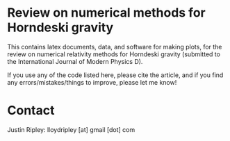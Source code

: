 # Review on numerical methods for Horndeski gravity #

This contains latex documents, data, and software for making plots, 
for the review on numerical relativity methods for Horndeski gravity
(submitted to the International Journal of Modern Physics D).

If you use any of the code listed here, please cite the article,
and if you find any errors/mistakes/things to improve, 
please let me know!

# Contact #

Justin Ripley: lloydripley [at] gmail [dot] com
